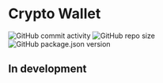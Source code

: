 # Crypto Wallet

![GitHub commit activity](https://img.shields.io/github/commit-activity/m/noteternal/cryptowallet?style=plastic)
![GitHub repo size](https://img.shields.io/github/repo-size/noteternal/cryptowallet?style=plastic)
![GitHub package.json version](https://img.shields.io/github/package-json/v/noteternal/cryptowallet?color=blue&style=plastic)

## In development